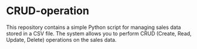 # CRUD-operation
This repository contains a simple Python script for managing sales data stored in a CSV file. The system allows you to perform CRUD (Create, Read, Update, Delete) operations on the sales data.
